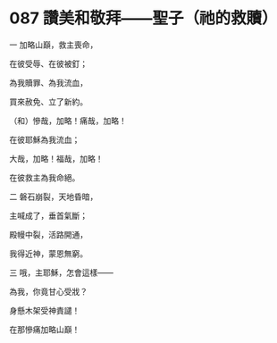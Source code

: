 # 087 讚美和敬拜——聖子（祂的救贖）

一 加略山巔，救主喪命，

在彼受辱、在彼被釘；

為我贖罪、為我流血，

買來赦免、立了新約。

（和）慘哉，加略！痛哉，加略！

在彼耶穌為我流血；

大哉，加略！福哉，加略！

在彼救主為我命絕。

二 磐石崩裂，天地昏暗，

主喊成了，垂首氣斷；

殿幔中裂，活路開通，

我得近神，蒙恩無窮。

三 哦，主耶穌，怎會這樣——

為我，你竟甘心受戕？

身懸木架受神責譴！

在那慘痛加略山巔！

